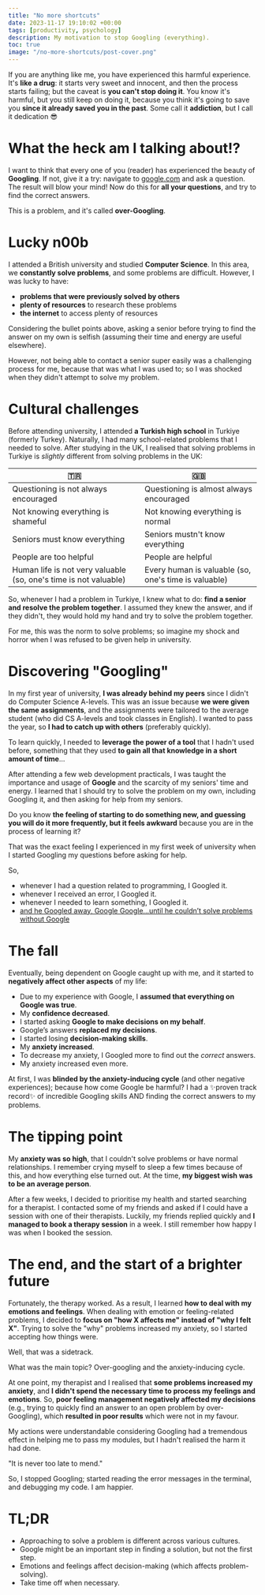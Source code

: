 ```yaml
---
title: "No more shortcuts"
date: 2023-11-17 19:10:02 +00:00
tags: [productivity, psychology]
description: My motivation to stop Googling (everything).
toc: true
image: "/no-more-shortcuts/post-cover.png"
---
```

If you are anything like me, you have experienced this harmful experience. It's **like a drug**: it starts very sweet and innocent, and then the process starts failing; but the caveat is **you can't stop doing it**. You know it's harmful, but you still keep on doing it, because you think it's going to save you **since it already saved you in the past**. Some call it **addiction**, but I call it dedication 😎

# What the heck am I talking about!?
I want to think that every one of you (reader) has experienced the beauty of **Googling**. If not, give it a try: navigate to [google.com](https://google.com) and ask a question. The result will blow your mind! Now do this for **all your questions**, and try to find the correct answers. 

This is a problem, and it's called **over-Googling**. 

# Lucky n00b
I attended a British university and studied **Computer Science**. In this area, we **constantly solve problems**, and some problems are difficult. However, I was lucky to have:

- **problems that were previously solved by others**
- **plenty of resources** to research these problems
- **the internet** to access plenty of resources

Considering the bullet points above, asking a senior before trying to find the answer on my own is selfish (assuming their time and energy are useful elsewhere). 

However, not being able to contact a senior super easily was a challenging process for me, because that was what I was used to; so I was shocked when they didn't attempt to solve my problem.

# Cultural challenges
Before attending university, I attended **a Turkish high school** in Turkiye (formerly Turkey). Naturally, I had many school-related problems that I needed to solve. After studying in the UK, I realised that solving problems in Turkiye is *slightly* different from solving problems in the UK:

| 🇹🇷 | 🇬🇧 |
| ------ | ------- |
| Questioning is not always encouraged | Questioning is almost always encouraged |
| Not knowing everything is shameful | Not knowing everything is normal |
| Seniors must know everything | Seniors mustn't know everything |
| People are too helpful | People are helpful |
| Human life is not very valuable (so, one's time is not valuable) | Every human is valuable (so, one's time is valuable) |

So, whenever I had a problem in Turkiye, I knew what to do: **find a senior and resolve the problem together**. I assumed they knew the answer, and if they didn't, they would hold my hand and try to solve the problem together. 

For me, this was the norm to solve problems; so imagine my shock and horror when I was refused to be given help in university.

# Discovering "Googling"
In my first year of university, **I was already behind my peers** since I didn't do Computer Science A-levels. This was an issue because **we were given the same assignments**, and the assignments were tailored to the average student (who did CS A-levels and took classes in English). I wanted to pass the year, so **I had to catch up with others** (preferably quickly).

To learn quickly, I needed to **leverage the power of a tool** that I hadn't used before, something that they used **to gain all that knowledge in a short amount of time**...

After attending a few web development practicals, I was taught the importance and usage of **Google** and the scarcity of my seniors' time and energy. I learned that I should try to solve the problem on my own, including Googling it, and then asking for help from my seniors. 

Do you know **the feeling of starting to do something new, and guessing you will do it more frequently, but it feels awkward** because you are in the process of learning it?

That was the exact feeling I experienced in my first week of university when I started Googling my questions before asking for help.

So,
- whenever I had a question related to programming, I Googled it.
- whenever I received an error, I Googled it.
- whenever I needed to learn something, I Googled it.
- [and he Googled away, Google Google…until he couldn’t solve problems without Google](https://youtu.be/MtN1YnoL46Q?si=mpabsTuc7gKQkT61)

# The fall
Eventually, being dependent on Google caught up with me, and it started to **negatively affect other aspects** of my life:

- Due to my experience with Google, I **assumed that everything on Google was true**.
- My **confidence decreased**.
- I started asking **Google to make decisions on my behalf**.
- Google’s answers **replaced my decisions**.
- I started losing **decision-making skills**.
- My **anxiety increased**.
- To decrease my anxiety, I Googled more to find out the *correct* answers.
- My anxiety increased even more.

At first, I was **blinded by the anxiety-inducing cycle** (and other negative experiences); because how come Google be harmful? I had a ✨proven track record✨ of incredible Googling skills AND finding the correct answers to my problems. 

# The tipping point
My **anxiety was so high**, that I couldn't solve problems or have normal relationships. I remember crying myself to sleep a few times because of this, and how everything else turned out. At the time, **my biggest wish was to be an average person**.

After a few weeks, I decided to prioritise my health and started searching for a therapist. I contacted some of my friends and asked if I could have a session with one of their therapists. Luckily, my friends replied quickly and **I managed to book a therapy session** in a week. I still remember how happy I was when I booked the session.

# The end, and the start of a brighter future
Fortunately, the therapy worked. As a result, I learned **how to deal with my emotions and feelings**. When dealing with emotion or feeling-related problems, I decided to **focus on "how X affects me" instead of "why I felt X"**. Trying to solve the "why" problems increased my anxiety, so I started accepting how things were. 

Well, that was a sidetrack. 

What was the main topic? Over-googling and the anxiety-inducing cycle.

At one point, my therapist and I realised that **some problems increased my anxiety**, and **I didn't spend the necessary time to process my feelings and emotions**. So, **poor feeling management negatively affected my decisions** (e.g., trying to quickly find an answer to an open problem by over-Googling), which **resulted in poor results** which were not in my favour.

My actions were understandable considering Googling had a tremendous effect in helping me to pass my modules, but I hadn't realised the harm it had done.

"It is never too late to mend."

So, I stopped Googling; started reading the error messages in the terminal, and debugging my code. I am happier.

# TL;DR
- Approaching to solve a problem is different across various cultures.
- Google might be an important step in finding a solution, but not the first step.
- Emotions and feelings affect decision-making (which affects problem-solving).
- Take time off when necessary.